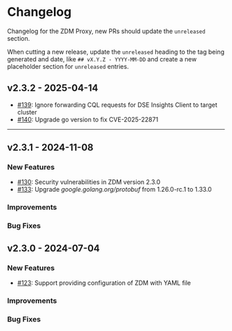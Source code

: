 # Changelog

Changelog for the ZDM Proxy, new PRs should update the `unreleased` section.

When cutting a new release, update the `unreleased` heading to the tag being generated and date, like `## vX.Y.Z - YYYY-MM-DD` and create a new placeholder section for `unreleased` entries.

## v2.3.2 - 2025-04-14

* [#139](https://github.com/datastax/zdm-proxy/pull/139): Ignore forwarding CQL requests for DSE Insights Client to target cluster
* [#140](https://github.com/datastax/zdm-proxy/issues/140): Upgrade go version to fix CVE-2025-22871

---

## v2.3.1 - 2024-11-08

### New Features

* [#130](https://github.com/datastax/zdm-proxy/issues/130): Security vulnerabilities in ZDM version 2.3.0
* [#133](https://github.com/datastax/zdm-proxy/pull/133): Upgrade _google.golang.org/protobuf_ from 1.26.0-rc.1 to 1.33.0

### Improvements

### Bug Fixes

## v2.3.0 - 2024-07-04

### New Features

* [#123](https://github.com/datastax/zdm-proxy/pull/123): Support providing configuration of ZDM with YAML file

### Improvements

### Bug Fixes

